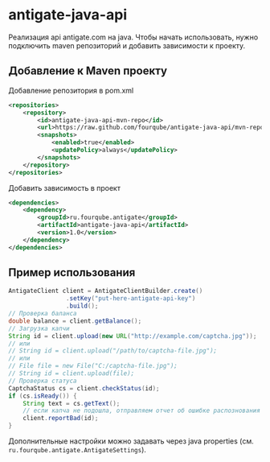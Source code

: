 antigate-java-api
=================
Реализация api antigate.com на java. Чтобы начать использовать,
нужно подключить maven репозиторий и добавить зависимости к проекту.

Добавление к Maven проекту
--------------------------
Добавление репозитория в pom.xml

```xml
<repositories>
    <repository>
        <id>antigate-java-api-mvn-repo</id>
        <url>https://raw.github.com/fourqube/antigate-java-api/mvn-repo/</url>
        <snapshots>
            <enabled>true</enabled>
            <updatePolicy>always</updatePolicy>
        </snapshots>
    </repository>
</repositories>
```
Добавить зависимость в проект

```xml
<dependencies>
    <dependency>
        <groupId>ru.fourqube.antigate</groupId>
        <artifactId>antigate-java-api</artifactId>
        <version>1.0</version>
    </dependency>
</dependencies>
```

Пример использования
--------------------------

```java
AntigateClient client = AntigateClientBuilder.create()
                .setKey("put-here-antigate-api-key")
                .build();
// Проверка баланса
double balance = client.getBalance();
// Загрузка капчи
String id = client.upload(new URL("http://example.com/captcha.jpg"));
// или
// String id = client.upload("/path/to/captcha-file.jpg");
// или
// File file = new File("C:/captcha-file.jpg");
// String id = client.upload(file);
// Проверка статуса
CaptchaStatus cs = client.checkStatus(id);
if (cs.isReady()) {
    String text = cs.getText();
    // если капча не подошла, отправляем отчет об ошибке распознования
    client.reportBad(id);
}
```

Дополнительные настройки можно задавать через java properties (см. ```ru.fourqube.antigate.AntigateSettings```).